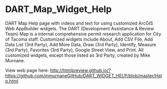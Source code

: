 # DART_Map_Widget_Help
DART Map Help page with videos and text for using customized ArcGIS Web AppBuilder widgets. The DART (Development Assistance & Review Team) Map is a internal comprehensive permit research application for City of Tacoma staff. Customized widgets include About, Add CSV File, Add Data List (3rd Party), Add More Data,  Draw (3rd Party), Identify, Measure (3rd Party), Favorites (3rd Party), Google Street View, and Print.  All customized widgets, except those listed as 3rd Party, created by Mike Murnane.

View web page here: http://htmlpreview.github.io/?https://github.com/mmurnaneGitHub/DART_WIDGET_HELP/blob/master/Help.html 
